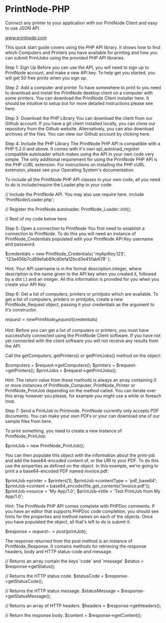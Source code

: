 PrintNode-PHP
=============

Connect any printer to your application with our PrintNode Client and easy to use JSON API. 

www.printnode.com

This quick start guide covers using the PHP API library. It shows how to find which Computers and Printers you have available for printing and how you can submit PrintJobs using the provided PHP API libraries.

Step 1: Sign Up
Before you can use the API, you will need to sign up to PrintNode account, and make a new API key. To help get you started, you will get 50 free prints when you sign up.

Step 2: Add a computer and printer
To have somewhere to print to you need to download and install the PrintNode desktop client on a computer with some printers. You can download the PrintNode Client installer here. It should be intuitive to setup but for more detailed instructions please see here.

Step 3: Download the PHP Library
You can download the client from our Github account. If you have a git client installed locally, you can clone our repository from the Github website. Alternatively, you can also download archives of the files. You can view our Github account by clicking here.

Step 4: Include the PHP Library
The PrintNode PHP API is compatible with a PHP 5.2.0 and above. It comes with it's own spl_autoload_register compatible autoloader which makes using the API in your own code very simple. The only additional requirement for using the PrintNode PHP API is the PHP cURL extension. For instructions on installing the PHP cURL extension, please see your Operating System's documentation.

To include all the PrintNode PHP API classes in your own code, all you need to do is include/require the Loader.php in your code:

  // Include the PrintNode API. You may also use require here.
  include 'PrintNode/Loader.php';
 
  // Register the PrintNode autoloader.
  PrintNode_Loader::init();
 
  // Rest of my code below here
  
  
Step 5: Open a connection to PrintNode
You first need to establish a connection to PrintNode. To do this you will need an instance of PrintNode_Credentials populated with your PrintNode API Key username and password.

  $credentials = new PrintNode_Credentials(
    'myApiKey.123',
    '123a456b7cd89efab89cd0efa12bcd3e45fab678'
  );
  
Hint: Your API username is in the format description.integer, where description is the name given to the API key when you created it, followed by a dot (.) and an integer. All this information is provided for you when you create your API Key.


Step 6: Get a list of computers, printers or printjobs which are available.
To get a list of computers, printers or printjobs, create a new PrintNode_Request object, passing it your credentials as the argument to it's constructor.

  $request = new PrintNode_Request($credentials)

Hint: Before you can get a list of computers or printers, you must have successfully connected using the PrintNode Client software. If you have not yet connected with the client software you will not receive any results from the API.

Call the getComputers, getPrinters() or getPrintJobs() method on the object:

  $computers = $request->getComputers(); 
  $printers = $request->getPrinters(); 
  $printJobs = $request->getPrintJobs();
  
Hint: The return value from these methods is always an array containing 0 or more instances of PrintNode_Computer, PrintNode_Printer or PrintNode_PrintJob depending on the method called. You can iterate over this array however you please, for example you might use a while or foreach loop.


Step 7: Send a PrintJob to Printnode.
PrintNode currently only accepts PDF documents. You can make your own PDFs or your can download one of our sample files from here.

To print something, you need to create a new instance of PrintNode_PrintJob:

  $printJob = new PrintNode_PrintJob();
  
You can then populate this object with the information about the print-job and add the base64-encoded content of, or the URI to your PDF. To do this use the properties as defined on the object. In this example, we're going to print a a base64-encoded PDF named invoice.pdf:

  $printJob->printer = $printers[1]; 
  $printJob->contentType = 'pdf_base64'; 
  $printJob->content = base64_encode(file_get_contents('invoice.pdf')); 
  $printJob->source = 'My App/1.0'; 
  $printJob->title = 'Test PrintJob from My App/1.0';
  
Hint: The PrintNode PHP API comes complete with PHPDoc comments. If you have an editor that supports PHPDoc code completion, you should see hints for the properties and method names on each of the objects.
Once you have populated the object, all that's left to do is submit it:

  $response = $request->post($printJob);

The response returned from the post method is an instance of PrintNode_Response. It contains methods for retrieving the response headers, body and HTTP status-code and message.

  // Returns an array contain the keys 'code' and 'message'
  $status = $response->getStatus();
 
  // Returns the HTTP status code.
  $statusCode = $response->getStatusCode();
 
  // Returns the HTTP status message.
  $statusMessage = $response->getStatusMessage();
 
  // Returns an array of HTTP headers.
  $headers = $response->getHeaders();
 
  // Return the response body.
  $content = $response->getContent();
